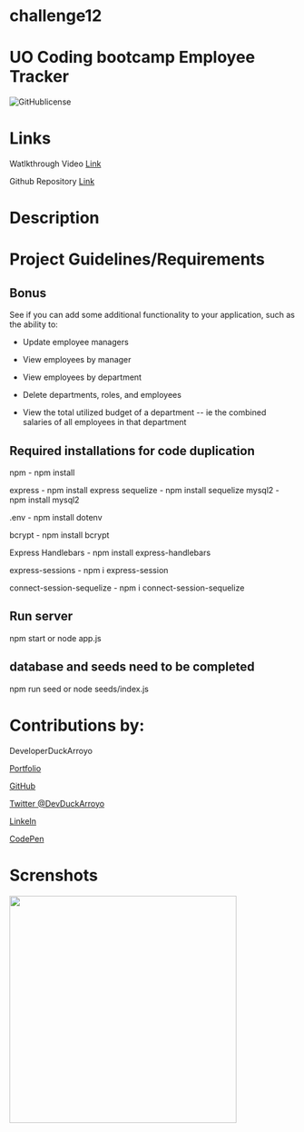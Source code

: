 # challenge12

# UO Coding bootcamp Employee Tracker

![GitHublicense](https://img.shields.io/npm/l/express?style=for-the-badge)

# Links

Watlkthrough Video [Link]()

Github Repository [Link](https://github.com/DuckArroyo/challenge12)

# Description

# Project Guidelines/Requirements

## Bonus

See if you can add some additional functionality to your application, such as the ability to:

- Update employee managers

- View employees by manager

- View employees by department

- Delete departments, roles, and employees

- View the total utilized budget of a department -- ie the combined salaries of all employees in that department

## Required installations for code duplication

npm - npm install

express - npm install express
sequelize - npm install sequelize
mysql2 - npm install mysql2

.env - npm install dotenv

bcrypt - npm install bcrypt

Express Handlebars - npm install express-handlebars

express-sessions - npm i express-session

connect-session-sequelize - npm i connect-session-sequelize

## Run server

npm start or node app.js

## database and seeds need to be completed

npm run seed or node seeds/index.js

# Contributions by:

DeveloperDuckArroyo

[Portfolio](https://duckarroyo.github.io/challenge2/)

[GitHub](https://github.com/DuckArroyo)

[Twitter @DevDuckArroyo](https://twitter.com/DevDuckArroyo)

[LinkeIn](https://www.linkedin.com/in/duckarroyo/)

[CodePen](https://codepen.io/DeveloperDuckArroyo)

# Screnshots

<img src="./.png" style="width: 400px">
